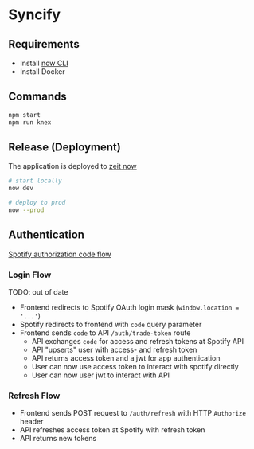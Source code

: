 # Syncify

## Requirements

- Install [now CLI](https://zeit.co/download)
- Install Docker


## Commands

```sh
npm start
npm run knex
```

## Release (Deployment)

The application is deployed to [zeit now](https://zeit.co)

```bash
# start locally
now dev

# deploy to prod
now --prod
```



## Authentication

[Spotify authorization code flow](https://developer.spotify.com/documentation/general/guides/authorization-guide/#authorization-code-flow)

### Login Flow

TODO: out of date
- Frontend redirects to Spotify OAuth login mask (`window.location = '...'`)
- Spotify redirects to frontend with `code` query parameter
- Frontend sends `code` to API `/auth/trade-token` route
  - API exchanges `code` for access and refresh tokens at Spotify API
  - API "upserts" user with access- and refresh token
  - API returns access token and a jwt for app authentication
  - User can now use access token to interact with spotify directly
  - User can now user jwt to interact with API

### Refresh Flow

- Frontend sends POST request to `/auth/refresh` with HTTP `Authorize` header
- API refreshes access token at Spotify with refresh token
- API returns new tokens
